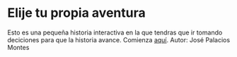 # Elije tu propia aventura 

Esto es una pequeña historia interactiva en la que tendras que ir tomando deciciones para que la historia avance.
Comienza [aquí](https://github.com/JosePalacios56/Novela_interactiva/blob/master/Novela_inicio.md).
Autor: José Palacios Montes



